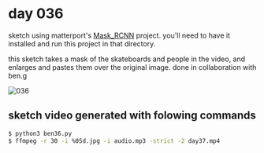 # day 036

sketch using matterport's [Mask_RCNN](https://github.com/matterport/Mask_RCNN) project. you'll need to have it installed and run this project in that directory.

this sketch takes a mask of the skateboards and people in the video, and enlarges and pastes them over the original image. done in collaboration with ben.g

![036](https://github.com/burningion/daily-sketches/raw/master/036/images/00136.jpg)

## sketch video generated with folowing commands

```bash
$ python3 ben36.py 
$ ffmpeg -r 30 -i %05d.jpg -i audio.mp3 -strict -2 day37.mp4
```
